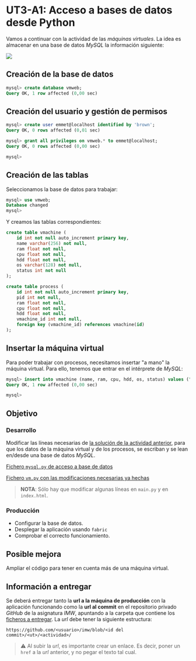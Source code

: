 # UT3-A1: Acceso a bases de datos desde Python

Vamos a continuar con la actividad de las *máquinas virtuales*. La idea es almacenar en una base de datos *MySQL* la información siguiente:

![](img/ER.png)

## Creación de la base de datos

~~~sql
mysql> create database vmweb;
Query OK, 1 row affected (0,00 sec)
~~~

## Creación del usuario y gestión de permisos

~~~sql
mysql> create user emmet@localhost identified by 'brown';
Query OK, 0 rows affected (0,01 sec)

mysql> grant all privileges on vmweb.* to emmet@localhost;
Query OK, 0 rows affected (0,00 sec)

mysql>
~~~

## Creación de las tablas

Seleccionamos la base de datos para trabajar:

~~~sql
mysql> use vmweb;
Database changed
mysql>
~~~

Y creamos las tablas correspondientes:

~~~sql
create table vmachine (
    id int not null auto_increment primary key,
    name varchar(256) not null,
    ram float not null,
    cpu float not null,
    hdd float not null,
    os varchar(128) not null,
    status int not null
);

create table process (
    id int not null auto_increment primary key,
    pid int not null,
    ram float not null,
    cpu float not null,
    hdd float not null,
    vmachine_id int not null,
    foreign key (vmachine_id) references vmachine(id)
);
~~~

## Insertar la máquina virtual

Para poder trabajar con procesos, necesitamos insertar "a mano" la máquina virtual. Para ello, tenemos que entrar en el intérprete de *MySQL*:

~~~sql
mysql> insert into vmachine (name, ram, cpu, hdd, os, status) values ("Azkaban", 16, 3.7, 1000, "debian", 0);
Query OK, 1 row affected (0,00 sec)

mysql>
~~~

## Objetivo

### Desarrollo

Modificar las líneas necesarias de [la solución de la actividad anterior](https://www.dropbox.com/sh/tuinz0zog4yn7n1/AAAl6UPJ_pnAEMXgic0vzG7La?dl=0), para que los datos de la máquina virtual y de los procesos, se escriban y se lean en/desde una base de datos *MySQL*.

[Fichero `mysql.py` de acceso a base de datos](../../notes/mysql/code/mysql.py) 

[Fichero `vm.py` con las modificaciones necesarias ya hechas](vm.py)

> **NOTA**: Sólo hay que modificar algunas líneas en `main.py` y en `index.html`.

### Producción

- Configurar la base de datos.
- Desplegar la aplicación usando `fabric` 
- Comprobar el correcto funcionamiento.

## Posible mejora

Ampliar el código para tener en cuenta más de una máquina virtual.

## Información a entregar

Se deberá entregar tanto la **url a la máquina de producción** con la aplicación funcionando como la **url al commit** en el repositorio privado *GitHub* de la asignatura *IMW*, apuntando a la carpeta que contiene los [ficheros a entregar](#ficheros-a-entregar). La *url* debe tener la siguiente estructura:

~~~console
https://github.com/<usuario>/imw/blob/<id del commit>/<ut>/<actividad>/
~~~

> ⚠️ Al subir la *url*, es importante crear un enlace. Es decir, poner un `href` a la *url* anterior, y no pegar el texto tal cual.
